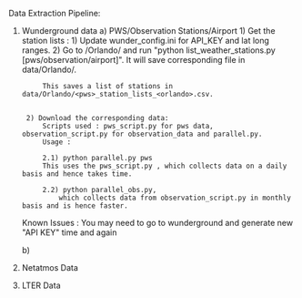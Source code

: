 Data Extraction Pipeline:

1) Wunderground data
    a) PWS/Observation Stations/Airport
        1) Get the station lists : 
            1) Update wunder_config.ini for API_KEY and lat long ranges.
            2) Go to /Orlando/ and run "python list_weather_stations.py [pws/observation/airport]". It will save corresponding file in  data/Orlando/. 

            This saves a list of stations in data/Orlando/<pws>_station_lists_<orlando>.csv.


        2) Download the corresponding data: 
            Scripts used : pws_script.py for pws data, observation_script.py for observation_data and parallel.py.
            Usage : 
    
            2.1) python parallel.py pws 
            This uses the pws_script.py , which collects data on a daily basis and hence takes time.

            2.2) python parallel_obs.py, 
                which collects data from observation_script.py in monthly basis and is hence faster.

    Known Issues : You may need to go to wunderground and generate new "API KEY" time and again

    b) 
    
    
2) Netatmos Data

3) LTER Data
